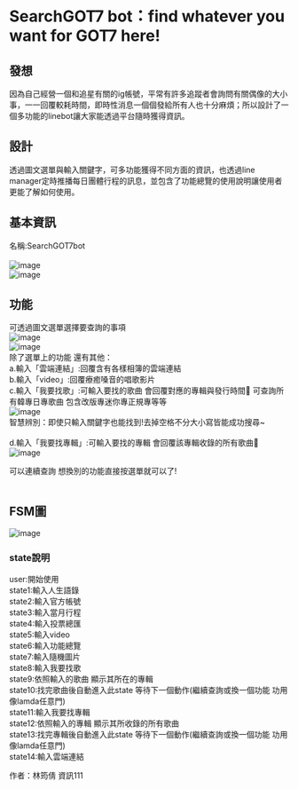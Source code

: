 # SearchGOT7 bot：find whatever you want for GOT7 here!


## 發想
因為自己經營一個和追星有關的ig帳號，平常有許多追蹤者會詢問有關偶像的大小事，一一回覆較耗時間，即時性消息一個個發給所有人也十分麻煩；所以設計了一個多功能的linebot讓大家能透過平台隨時獲得資訊。

## 設計
透過圖文選單與輸入關鍵字，可多功能獲得不同方面的資訊，也透過line manager定時推播每日團體行程的訊息，並包含了功能總覽的使用說明讓使用者更能了解如何使用。

## 基本資訊
名稱:SearchGOT7bot <br /> <br />
![image](https://github.com/littledylanracoon/searchforyou/blob/master/img/linebot.jpg)  <br />
![image](https://github.com/littledylanracoon/searchforyou/blob/master/img/bot.png)  <br />
## 功能  <br />
可透過圖文選單選擇要查詢的事項 <br />
![image](https://github.com/littledylanracoon/searchforyou/blob/master/img/function.jpg) <br />
![image](https://github.com/littledylanracoon/searchforyou/blob/master/img/pic.png) <br />
除了選單上的功能 還有其他： <br />
a.輸入「雲端連結」:回覆含有各樣相簿的雲端連結 <br />
b.輸入「video」:回覆療癒嗓音的唱歌影片 <br />
c.輸入「我要找歌」:可輸入要找的歌曲 會回覆對應的專輯與發行時間🎵 可查詢所有韓專日專歌曲 包含改版專迷你專正規專等等 <br />
![image](https://github.com/littledylanracoon/searchforyou/blob/master/img/song.jpg) <br />
智慧辨別：即使只輸入關鍵字也能找到!去掉空格不分大小寫皆能成功搜尋~ <br />  <br />
d.輸入「我要找專輯」:可輸入要找的專輯 會回覆該專輯收錄的所有歌曲🎵 <br />
![image](https://github.com/littledylanracoon/searchforyou/blob/master/img/album.jpg) <br />

可以連續查詢 想換別的功能直接按選單就可以了!  <br /> <br />

## FSM圖
![image](https://github.com/littledylanracoon/searchforyou/blob/master/fsm.png) <br />

### state說明

user:開始使用<br />
state1:輸入人生語錄<br />
state2:輸入官方帳號<br />
state3:輸入當月行程<br />
state4:輸入投票總匯<br />
state5:輸入video<br />
state6:輸入功能總覽<br />
state7:輸入隨機圖片<br />
state8:輸入我要找歌<br />
state9:依照輸入的歌曲 顯示其所在的專輯<br />
state10:找完歌曲後自動進入此state 等待下一個動作(繼續查詢或換一個功能 功用像lamda任意門)<br />
state11:輸入我要找專輯<br />
state12:依照輸入的專輯 顯示其所收錄的所有歌曲<br />
state13:找完專輯後自動進入此state 等待下一個動作(繼續查詢或換一個功能 功用像lamda任意門)<br />
state14:輸入雲端連結<br />

作者：林筠倩 資訊111 



